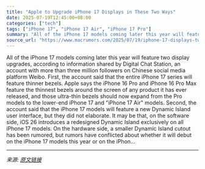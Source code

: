 ```yaml
---
title: "Apple to Upgrade iPhone 17 Displays in These Two Ways"
date: 2025-07-19T12:45:00+08:00
categories: ["tech"]
tags: ["iPhone 17", "iPhone 17 Air", "iPhone 17 Pro"]
summary: "All of the iPhone 17 models coming later this year will feature two display upgrades, according to information shared by Digital Chat Station, an account with more than three million followers on Chin"
source_url: "https://www.macrumors.com/2025/07/19/iphone-17-displays-two-upgrades/"
---
```


All of the iPhone 17 models coming later this year will feature two display upgrades, according to information shared by Digital Chat Station, an account with more than three million followers on Chinese social media platform Weibo. First, the account said that the entire iPhone 17 series will feature thinner bezels. Apple says the iPhone 16 Pro and iPhone 16 Pro Max feature the thinnest bezels around the screen of any product it has ever released, and those ultra-thin bezels should now expand from the Pro models to the lower-end iPhone 17 and "iPhone 17 Air" models. Second, the account said that the iPhone 17 models will feature a new Dynamic Island user interface, but they did not elaborate. It may be that, on the software side, iOS 26 introduces a redesigned Dynamic Island exclusively on all iPhone 17 models. On the hardware side, a smaller Dynamic Island cutout has been rumored, but rumors have conflicted about whether it will debut on the iPhone 17 models this year or on the iPhon...

---

*来源: [原文链接](https://www.macrumors.com/2025/07/19/iphone-17-displays-two-upgrades/)*
